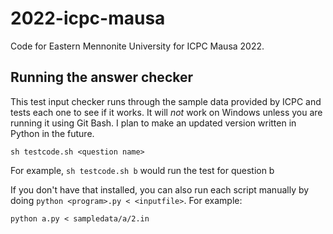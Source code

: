 # 2022-icpc-mausa

Code for Eastern Mennonite University for ICPC Mausa 2022.

## Running the answer checker
This test input checker runs through the sample data provided by ICPC and tests each one to see if it works. It will *not* work on Windows unless you are running it using Git Bash. I plan to make an updated version written in Python in the future.

```
sh testcode.sh <question name>
```

For example, `sh testcode.sh b` would run the test for question b

If you don't have that installed, you can also run each script manually by doing `python <program>.py < <inputfile>`. For example:
```
python a.py < sampledata/a/2.in
```